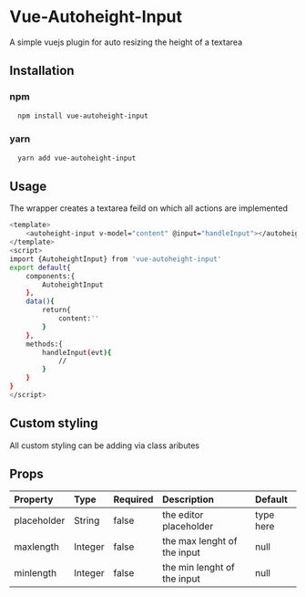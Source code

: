 
# Vue-Autoheight-Input

A simple vuejs plugin for auto resizing the height of a textarea





## Installation
### npm
```bash
  npm install vue-autoheight-input
```
### yarn
```bash
  yarn add vue-autoheight-input
```

## Usage
The wrapper creates a textarea feild on which all actions are implemented

```bash
<template>
    <autoheight-input v-model="content" @input="handleInput"></autoheight-input>
</template>
<script>
import {AutoheightInput} from 'vue-autoheight-input'
export default{
    components:{
        AutoheightInput
    },
    data(){
        return{
            content:''
        }
    },
    methods:{
        handleInput(evt){
            //
        }
    }
}
</script>
```

## Custom styling
All custom styling can be adding via class aributes

## Props

| Property  | Type     | Required | Description       | Default
| :-------- | :------- | :----    | :------------------------- | :-------|
| placeholder | String | false    | the editor placeholder  | type here |
| maxlength | Integer | false    | the max lenght of the input  | null |
| minlength | Integer | false    | the min lenght of the input  | null |